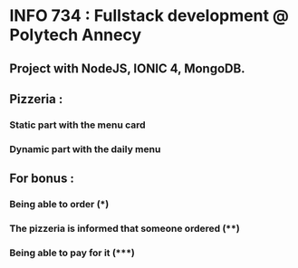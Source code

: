 # INFO 734 : Fullstack development @ Polytech Annecy

## Project with NodeJS, IONIC 4, MongoDB.

## Pizzeria :

### Static part with the menu card
### Dynamic part with the daily menu

## For bonus :

### Being able to order (\*)
### The pizzeria is informed that someone ordered (\*\*)
### Being able to pay for it (\*\*\*)
